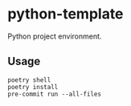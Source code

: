 # python-template
Python project environment.

## Usage
```
poetry shell
poetry install
pre-commit run --all-files
```
